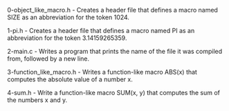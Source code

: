 0-object_like_macro.h - Creates a header file that defines a macro named SIZE as an abbreviation for the token 1024.

1-pi.h - Creates a header file that defines a macro named PI as an abbreviation for the token 3.14159265359.

2-main.c - Writes a program that prints the name of the file it was compiled from, followed by a new line.

3-function_like_macro.h - Writes a function-like macro ABS(x) that computes the absolute value of a number x.

4-sum.h - Write a function-like macro SUM(x, y) that computes the sum of the numbers x and y.
